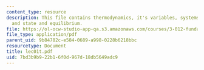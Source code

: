 ```yaml
---
content_type: resource
description: This file contains thermodynamics, it's variables, systems, functions
  and state and equilibrium.
file: https://ol-ocw-studio-app-qa.s3.amazonaws.com/courses/3-012-fundamentals-of-materials-science-fall-2005/7bd3b9b922b16f0d967d18db5649adc9_lec01t.pdf
file_type: application/pdf
parent_uid: 9b84782c-e584-0689-a998-0228b6218bbc
resourcetype: Document
title: lec01t.pdf
uid: 7bd3b9b9-22b1-6f0d-967d-18db5649adc9
---
```

